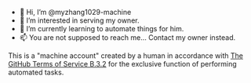 - 👋 Hi, I’m @myzhang1029-machine
- 👀 I’m interested in serving my owner.
- 🌱 I’m currently learning to automate things for him.
- 📫 You are not supposed to reach me... Contact my owner instead.

This is a "machine account" created by a human in accordance with [The GitHub Terms of Service B.3.2](https://docs.github.com/en/site-policy/github-terms/github-terms-of-service#b-account-terms) for the exclusive function of performing automated tasks.
